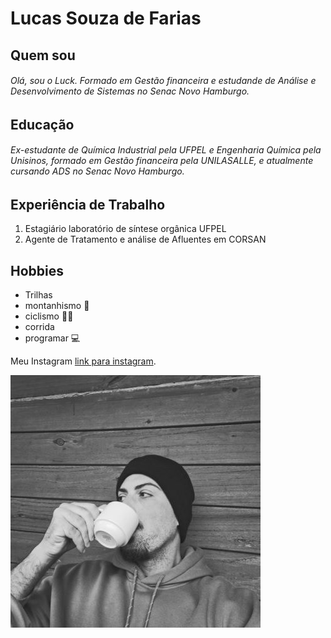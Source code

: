# Lucas Souza de Farias
## Quem sou 
###### Olá, sou o Luck. Formado em Gestão financeira e estudande de Análise e Desenvolvimento de Sistemas no Senac Novo Hamburgo. 



## Educação 
###### Ex-estudante de Química Industrial pela UFPEL e Engenharia Química pela Unisinos, formado em Gestão financeira pela UNILASALLE, e atualmente cursando ADS no Senac Novo Hamburgo.

## Experiência de Trabalho 
 1. Estagiário laboratório de síntese orgânica UFPEL 
1. Agente de Tratamento e análise de Afluentes em CORSAN

## Hobbies
- Trilhas
- montanhismo 🌄
- ciclismo 🚴🏻
- corrida
-  programar 💻

Meu Instagram [link para instagram](https://instagram.com/_luck1990).


![foto](menor2.jpg.jpg)
